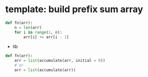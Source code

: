 # template: build prefix sum array

```python
def fn(arr):
    n = len(arr)
    for i in range(1, n):
        arr[i] += arr[i - 1]
```

- lib

```python
def fn(arr):
    arr = list(accumulate(arr, initial = 0))
    # or 
    arr = list(accumulate(arr))
```